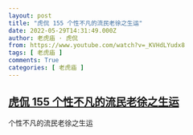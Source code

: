 ```yaml
---
layout: post
title: "虎侃 155 个性不凡的流民老徐之生运"
date: 2022-05-29T14:31:49.000Z
author: 老虎庙 · 虎侃
from: https://www.youtube.com/watch?v=_KVHdLYudx8
tags: [ 老虎庙 ]
comments: True
categories: [ 老虎庙 ]
---
```

<!--1653834709000-->
[虎侃 155 个性不凡的流民老徐之生运](https://www.youtube.com/watch?v=_KVHdLYudx8)
------

<div>
个性不凡的流民老徐之生运
</div>
